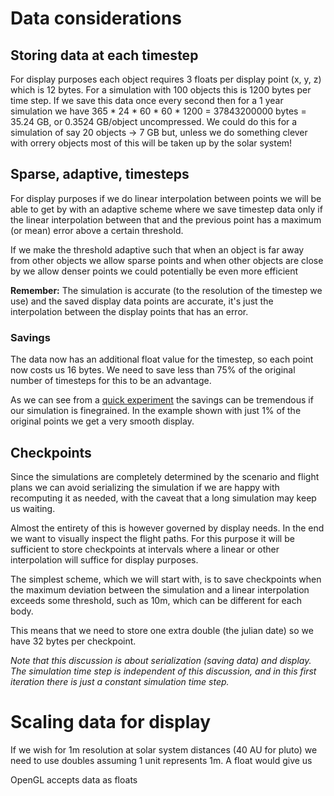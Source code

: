 Data considerations
===================

Storing data at each timestep
-----------------------------
For display purposes each object requires 3 floats per display point (x, y, z) 
which is 12 bytes. For a simulation with 100 objects this is 1200 bytes per 
time step. If we save this data once every second then for a 1 year simulation 
we have 365 * 24 * 60 * 60 * 1200 = 37843200000 bytes = 35.24 GB, or 
0.3524 GB/object uncompressed. We could do this for a simulation of say 20 objects
-> 7 GB but, unless we do something clever with orrery objects most of this will be 
taken up by the solar system!

Sparse, adaptive, timesteps
---------------------------
For display purposes if we do linear interpolation between points we will be able
to get by with an adaptive scheme where we save timestep data only if the linear
interpolation between that and the previous point has a maximum (or mean) error
above a certain threshold. 

If we make the threshold adaptive such that when an object is far away from
other objects we allow sparse points and when other objects are close by we allow
denser points we could potentially be even more efficient

**Remember:** The simulation is accurate (to the resolution of the timestep
we use) and the saved display data points are accurate, it's just the interpolation
between the display points that has an error.

### Savings

The data now has an additional float value for the timestep, so each point now
costs us 16 bytes. We need to save less than 75% of the original number of 
timesteps for this to be an advantage.

As we can see from a [quick experiment](adaptive-display-points.ipynb) the savings
can be tremendous if our simulation is finegrained. In the example shown with
just 1% of the original points we get a very smooth display.


Checkpoints
-----------
Since the simulations are completely determined by the scenario and flight plans we can avoid serializing the simulation if we are happy with recomputing it as needed, with the caveat that a long simulation may keep us waiting. 

Almost the entirety of this is however governed by display needs. In the end we want to visually inspect the flight paths. For this purpose it will be sufficient to store checkpoints at intervals where a linear or other interpolation will suffice for display purposes.

The simplest scheme, which we will start with, is to save checkpoints when the maximum deviation between the simulation and a linear interpolation exceeds some threshold, such as 10m, which can be different for each body.

This means that we need to store one extra double (the julian date) so we have 32 bytes per checkpoint.

_Note that this discussion is about serialization (saving data) and display. The simulation time step is independent of this discussion, and in this first iteration there is just a constant simulation time step._


Scaling data for display
========================
If we wish for 1m resolution at solar system distances (40 AU for pluto) we need
to use doubles assuming 1 unit represents 1m. A float would give us  


OpenGL accepts data as floats






